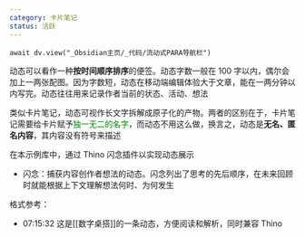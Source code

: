 ```yaml
---
category: 卡片笔记
status: 活跃
---
```

```dataviewjs
await dv.view("_Obsidian主页/_代码/流动式PARA导航栏")
```

动态可以看作一种**按时间顺序排序**的便签。动态字数一般在 100 字以内，偶尔会加上一两张配图。因为字数短，动态在移动端编辑体验大于文章，能在一两分钟以内写完。动态往往用来记录作者当前的状态、活动、想法

类似卡片笔记，动态可视作长文字拆解成原子化的产物。两者的区别在于，卡片笔记需要给卡片赋予<span style="color: green">独一无二的名字</span>，而动态不用这么做，换言之，动态是**无名、匿名内容**，其内容没有符号来描述

在本示例库中，通过 Thino 闪念插件以实现动态展示
- 闪念：捕获内容创作者想法的动态。闪念列出了思考的先后顺序，在未来回顾时就能根据上下文理解想法何时、为何发生

格式参考：
- 07:15:32 
  这是[[数字桌搭]]的一条动态，方便阅读和解析，同时兼容 Thino
